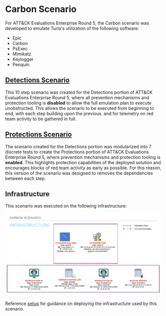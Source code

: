 # Carbon Scenario

For ATT&CK Evaluations Enterprise Round 5, the Carbon scenario was developed to
emulate Turla's utilization of the following software:

- Epic
- Carbon
- PsExec
- Mimikatz
- Keylogger
- Penquin

## [Detections Scenario](./Carbon_Detections_Scenario.md)

This 10 step scenario was created for the Detections portion of ATT&CK
Evaluations Enterprise Round 5, where all prevention mechanisms and protection
tooling is **disabled** to allow the full emulation plan to execute unobstructed.
This allows the scenario to be executed from beginning to end, with each step
building upon the previous. and for telemetry on red team activity to be
gathered in full.

## [Protections Scenario](./Carbon_Protections_Scenario.md)

The scenario created for the Detections portion was modularized into 7 discrete
tests to create the Protections portion of ATT&CK Evaluations Enterprise Round
5, where prevention mechanisms and protection tooling is **enabled**. This
highlights protection capabilities of the deployed solution and encourages
blocks of red team activity as early as possible. For this reason, this
version of the scenario was designed to removes the dependencies between each
step.

## Infrastructure

This scenario was executed on the following infrastructure:

![Carbon Infrastructure Diagram](../../Resources/Images/CarbonInfrastructure.png)

Reference [setup](../../Resources/setup/) for guidance on deploying the
infrastructure used by this scenario.
